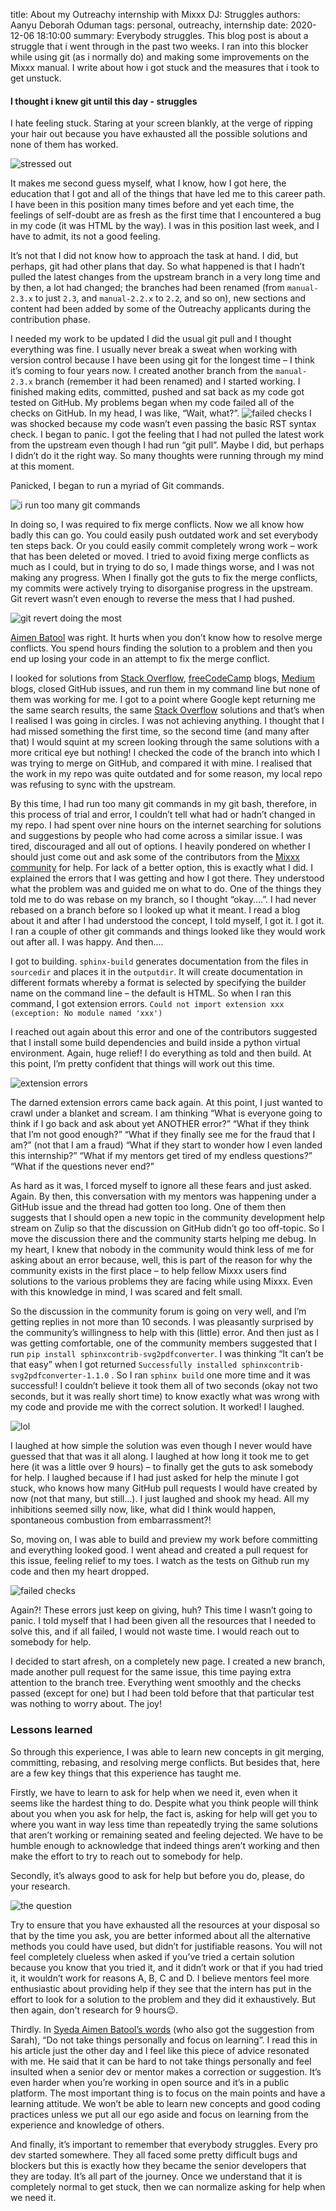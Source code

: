 title: About my Outreachy internship with Mixxx DJ: Struggles
authors: Aanyu Deborah Oduman
tags: personal, outreachy, internship
date: 2020-12-06 18:10:00
summary: Everybody struggles. This blog post is about a struggle that i went through in the past two weeks. I ran into this blocker while using git (as i normally do) and making some improvements on the Mixxx manual. I write about how i got stuck and the measures that i took to get unstuck.

####  I thought i knew git until this day - struggles

I hate feeling stuck.
Staring at your screen blankly, at the verge of ripping your hair out because you have exhausted all the possible solutions and none of them has worked.

![stressed out]({static}/images/news/ahmad-gunnaivi-OupUvbC_TEY-unsplash.jpg)

It makes me second guess myself, what I know, how I got here, the education that I got and all of the things that have led me to this career path.
I have been in this position many times before and yet each time, the feelings of self-doubt are as fresh as the first time that I encountered a bug in my code (it was HTML by the way).
I was in this position last week, and I have to admit, its not a good feeling.

It’s not that I did not know how to approach the task at hand.
I did, but perhaps, git had other plans that day. So what happened is that I hadn’t pulled the latest changes from the upstream branch in a very long time and by then, a lot had changed; the branches had been renamed (from `manual-2.3.x` to just `2.3`, and `manual-2.2.x` to `2.2`, and so on), new sections and content had been added by some of the Outreachy applicants during the contribution phase.

I needed my work to be updated I did the usual git pull and I thought everything was fine.
I usually never break a sweat when working with version control because I have been using git for the longest time – I think it’s coming to four years now.
I created another branch from the `manual-2.3.x` branch (remember it had been renamed) and I started working.
I finished making edits, committed, pushed and sat back as my code got tested on GitHub. My problems began when my code failed all of the checks on GitHub.
In my head, I was like, “Wait, what?”.
![failed checks]({static}/images/news/failed_checks.png)
I was shocked because my code wasn’t even passing the basic RST syntax check. I began to panic.
I got the feeling that I had not pulled the latest work from the upstream even though I had run “git pull”.
Maybe I did, but perhaps I didn’t do it the right way. So many thoughts were running through my mind at this moment.

Panicked, I began to run a myriad of Git commands.

![i run too many git commands]({static}/images/news/myriad_git.png)

In doing so, I was required to fix merge conflicts. Now we all know how badly this can go.
You could easily push outdated work and set everybody ten steps back. Or you could easily commit completely wrong work – work that has been deleted or moved.
I tried to avoid fixing merge conflicts as much as I could, but in trying to do so, I made things worse, and I was not making any progress.
When I finally got the guts to fix the merge conflicts, my commits were actively trying to disorganise progress in the upstream.
Git revert wasn’t even enough to reverse the mess that I had pushed.

![git revert doing the most]({static}/images/news/git_revert.png)

[Aimen Batool](https://www.freecodecamp.org/news/how-im-working-to-overcome-my-struggles-as-a-junior-developer-a6ab18ac29b2/) was right. It hurts when you don’t know how to resolve merge conflicts.
You spend hours finding the solution to a problem and then you end up losing your code in an attempt to fix the merge conflict.

I looked for solutions from [Stack Overflow](https://stackoverflow.com/), [freeCodeCamp](https://www.freecodecamp.org/) blogs, [Medium](https://medium.com/) blogs, closed GitHub issues, and run them in my command line but none of them was working for me.
I got to a point where Google kept returning me the same search results, the same [Stack Overflow](https://stackoverflow.com/) solutions and that’s when I realised I was going in circles.
I was not achieving anything. I thought that I had missed something the first time, so the second time (and many after that) I would squint at my screen looking through the same solutions with a more critical eye but nothing!
I checked the code of the branch into which I was trying to merge on GitHub, and compared it with mine.
I realised that the work in my repo was quite outdated and for some reason, my local repo was refusing to sync with the upstream.

By this time, I had run too many git commands in my git bash, therefore, in this process of trial and error, I couldn’t tell what had or hadn’t changed in my repo.
I had spent over nine hours on the internet searching for solutions and suggestions by people who had come across a similar issue.
I was tired, discouraged and all out of options. I heavily pondered on whether I should just come out and ask some of the contributors from the [Mixxx community](https://mixxx.zulipchat.com/) for help.
For lack of a better option, this is exactly what I did. I explained the errors that I was getting and how I got there.
They understood what the problem was and guided me on what to do. One of the things they told me to do was rebase on my branch, so I thought “okay….”.
I had never rebased on a branch before so I looked up what it meant.
I read a blog about it and after I had understood the concept, I told myself, I got it. I got it.
I ran a couple of other git commands and things looked like they would work out after all. I was happy. And then….

I got to building. `sphinx-build` generates documentation from the files in `sourcedir` and places it in the `outputdir`.
It will create documentation in different formats whereby a format is selected by specifying the builder name on the command line – the default is HTML.
So when I ran this command, I got extension errors. `Could not import extension xxx (exception: No module named 'xxx')`

I reached out again about this error and one of the contributors suggested that I install some build dependencies and build inside a python virtual environment.
Again, huge relief! I do everything as told and then build. At this point, I’m pretty confident that things will work out this time.

![extension errors]({static}/images/news/extension_error.png)

The darned extension errors came back again. At this point, I just wanted to crawl under a blanket and scream. I am thinking “What is everyone going to think if I go back and ask about yet ANOTHER error?”
“What if they think that I’m not good enough?” “What if they finally see me for the fraud that I am?” (not that I am a fraud) “What if they start to wonder how I even landed this internship?” “What if my mentors get tired of my endless questions?” “What if the questions never end?”

As hard as it was, I forced myself to ignore all these fears and just asked. Again.
By then, this conversation with my mentors was happening under a GitHub issue and the thread had gotten too long.
One of them then suggests that I should open a new topic in the community development help stream on Zulip so that the discussion on GitHub didn’t go too off-topic.
So I move the discussion there and the community starts helping me debug.
In my heart, I knew that nobody in the community would think less of me for asking about an error because, well, this is part of the reason for why the community exists in the first place – to help fellow Mixxx users find solutions to the various problems they are facing while using Mixxx.
Even with this knowledge in mind, I was scared and felt small.

So the discussion in the community forum is going on very well, and I’m getting replies in not more than 10 seconds. I was pleasantly surprised by the community’s willingness to help with this (little) error.
And then just as I was getting comfortable, one of the community members suggested that I run `pip install sphinxcontrib-svg2pdfconverter`.
I was thinking “It can’t be that easy” when I got returned `Successfully installed sphinxcontrib-svg2pdfconverter-1.1.0` . So I ran `sphinx build` one more time and it was successful! I couldn’t believe it took them all of two seconds (okay not two seconds, but it was really short time) to know exactly what was wrong with my code and provide me with the correct solution. It worked! I laughed.

![lol]({static}/images/news/giphy2.gif)

I laughed at how simple the solution was even though I never would have guessed that that was it all along.
I laughed at how long it took me to get here (it was a little over 9 hours) – to finally get the guts to ask somebody for help.
I laughed because if I had just asked for help the minute I got stuck, who knows how many GitHub pull requests I would have created by now (not that many, but still…). I just laughed and shook my head.
All my inhibitions seemed silly now, like, what did I think would happen, spontaneous combustion from embarrassment?!

So, moving on, I was able to build and preview my work before committing and everything looked good. I went ahead and created a pull request for this issue, feeling relief to my toes. I watch as the tests on Github run my code and then my heart dropped.

![failed checks]({static}/images/news/failed_checks.png)

Again?! These errors just keep on giving, huh? This time I wasn’t going to panic.
I told myself that I had been given all the resources that I needed to solve this, and if all failed, I would not waste time. I would reach out to somebody for help.

I decided to start afresh, on a completely new page. I created a new branch,  made another pull request for the same issue, this time paying extra attention to the branch tree. Everything went smoothly and the checks passed (except for one) but I had been told before that that particular test was nothing to worry about. The joy!

### Lessons learned

So through this experience, I was able to learn new concepts in git merging, committing, rebasing, and resolving merge conflicts. But besides that, here are a few key things that this experience has taught me.

Firstly, we have to learn to ask for help when we need it, even when it seems like the hardest thing to do.
Despite what you think people will think about you when you ask for help, the fact is, asking for help will get you to where you want in way less time than repeatedly trying the same solutions that aren’t working or remaining seated and feeling dejected.
We have to be humble enough to acknowledge that indeed things aren’t working and then make the effort to try to reach out to somebody for help.

Secondly, it’s always good to ask for help but before you do, please, do your research.

![the question]({static}/images/news/research.jpg)

Try to ensure that you have exhausted all the resources at your disposal so that by the time you ask, you are better informed about all the alternative methods you could have used, but didn’t for justifiable reasons.
You will not feel completely clueless when asked if you’ve tried a certain solution because you know that you tried it, and it didn’t work or that if you had tried it, it wouldn’t work for reasons A, B, C and D.
I believe mentors feel more enthusiastic about providing help if they see that the intern has put in the effort to look for a solution to the problem and they did it exhaustively. But then again, don't research for 9 hours😉.

Thirdly. In  [Syeda Aimen Batool’s words](https://www.freecodecamp.org/news/how-im-working-to-overcome-my-struggles-as-a-junior-developer-a6ab18ac29b2/) (who also got the suggestion from Sarah), “Do not take things personally and focus on learning”. I read this in his article just the other day and I feel like this piece of advice resonated with me.
He said that it can be hard to not take things personally and feel insulted when a senior dev or mentor makes a correction or suggestion.
It’s even harder when you’re working in open source and it’s in a public platform. The most important thing is to focus on the main points and have a learning attitude.
We won’t be able to learn new concepts and good coding practices unless we put all our ego aside and focus on learning from the experience and knowledge of others.

And finally, it’s important to remember that everybody struggles.
Every pro dev started somewhere. They all faced some pretty difficult bugs and blockers but this is exactly how they became the senior developers that they are today. It’s all part of the journey.
Once we understand that it is completely normal to get stuck, then we can normalize asking for help when we need it.
